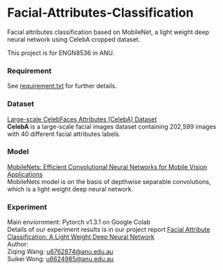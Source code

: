 # Facial-Attributes-Classification
Facial attributes classification based on MobileNet, a light weight deep neural network using CelebA cropped dataset.

This project is for ENGN8536 in ANU.

### Requirement
See [requirement.txt](./requirement.txt) for further details.

### Dataset
[Large-scale CelebFaces Attributes (CelebA) Dataset](http://mmlab.ie.cuhk.edu.hk/projects/CelebA.html)<br>
**CelebA** is a large-scale facial images dataset containing 202,599 images with 40 different facial attributes labels. 

### Model
[MobileNets: Efficient Convolutional Neural Networks for Mobile Vision Applications](https://arxiv.org/abs/1704.04861) <br>
MobileNets model is on the basis of depthwise separable convolutions, which is a light weight deep neural network.

### Experiment
Main enviornment: Pytorch v1.3.1 on Google Colab<br>
Details of our experiment results is in our project report [Facial Attribute Classification: A Light Weight Deep Neural Network](./Facial_attributes_classification.pdf)
<br>
Author:<br>
Ziqing Wang: <u6762874@anu.edu.au><br>
Suikei Wong: <u6624985@anu.edu.au>

